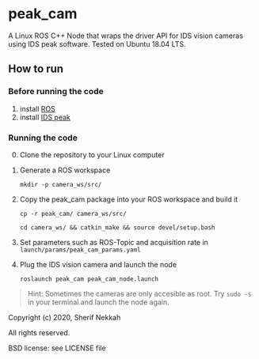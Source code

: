 # peak_cam

A Linux ROS C++ Node that wraps the driver API for IDS vision cameras using IDS peak software. Tested on Ubuntu 18.04 LTS.

## How to run

### Before running the code

1. install [ROS](http://wiki.ros.org/ROS/Installation)
2. install [IDS peak](https://de.ids-imaging.com/download-vision-lin64.html)

### Running the code

0. Clone the repository to your Linux computer

1. Generate a ROS workspace

    `mkdir -p camera_ws/src/` 

1. Copy the peak_cam package into your ROS workspace and build it
    
    `cp -r peak_cam/ camera_ws/src/`
    
    `cd camera_ws/ && catkin_make && source devel/setup.bash`

2. Set parameters such as ROS-Topic and acquisition rate in `launch/params/peak_cam_params.yaml`

3. Plug the IDS vision camera and launch the node 

    `roslaunch peak_cam peak_cam_node.launch`


> Hint: Sometimes the cameras are only accesible as root. Try `sudo -s` in your terminal and launch the node again.


Copyright (c) 2020, Sherif Nekkah

All rights reserved.

BSD license: see LICENSE file
